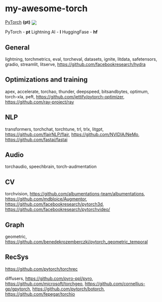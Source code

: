# my-awesome-torch
[PyTorch](https://github.com/pytorch/pytorch) <b>(pt)</b>  <img src="https://img.shields.io/github/stars/pytorch/pytorch?style=social" align="center">

PyTorch - <b>pt</b>
Lightning AI - <b>l</b>
HuggingFase - <b>hf</b>

## General
lightning, torchmetrics, eval, torcheval, datasets, ignite, litdata, safetensors, gradio, streamlit, litserve, https://github.com/facebookresearch/hydra

## Optimizations and training
apex, accelerate, torchao, thunder, deepspeed, bitsandbytes, optimum, torch-xla, peft, https://github.com/jettify/pytorch-optimizer, https://github.com/ray-project/ray

## NLP
transformers, torchchat, torchtune, trl, trlx, litgpt, https://github.com/flairNLP/flair, https://github.com/NVIDIA/NeMo, https://github.com/fastai/fastai

## Audio
torchaudio, speechbrain, torch-audmentation

## CV
torchvision, https://github.com/albumentations-team/albumentations, https://github.com/mdbloice/Augmentor, https://github.com/facebookresearch/pytorch3d, https://github.com/facebookresearch/pytorchvideo/

## Graph
geometric, https://github.com/benedekrozemberczki/pytorch_geometric_temporal

## RecSys
https://github.com/pytorch/torchrec

diffusers, https://github.com/pyro-ppl/pyro, https://github.com/microsoft/torchgeo, https://github.com/cornellius-gp/gpytorch, https://github.com/pytorch/botorch, https://github.com/fepegar/torchio
